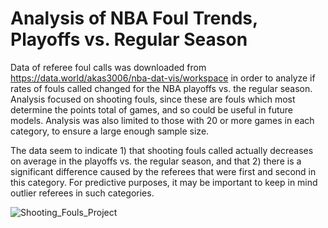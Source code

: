 # Analysis of NBA Foul Trends, Playoffs vs. Regular Season

Data of referee foul calls was downloaded from https://data.world/akas3006/nba-dat-vis/workspace in order to analyze if rates of fouls called changed for the NBA playoffs vs. the regular season. Analysis focused on shooting fouls, since these are fouls which most determine the points total of games, and so could be useful in future models. Analysis was also limited to those with 20 or more games in each category, to ensure a large enough sample size.

The data seem to indicate 1) that shooting fouls called actually decreases on average in the playoffs vs. the regular season, and that 2) there is a significant difference caused by the referees that were first and second in this category. For predictive purposes, it may be important to keep in mind outlier referees in such categories. 

![Shooting_Fouls_Project](https://user-images.githubusercontent.com/48595356/153083174-5da4458a-9669-4fba-8576-6b50588d2f58.png)
